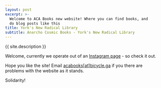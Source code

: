 ```yaml
---
layout: post
excerpt: >-
  Welcome to ACA Books new website! Where you can find books, and
  do blog posts like this
title: York's New Radical Library
subtitle: Anarcho Cosmic Books - York's New Radical Library
---
```


{{ site.description }}

Welcome, currently we operate out of an [Instagram page](https://instagram.com/{{site.instagram}}) - so check it out.

Hope you like the site! Email [acabooks[at]bicycle.ga](mailto:acabooksNOSPAM@bicycle.ga) if you there are
problems with the website as it stands.

Solidarity!
